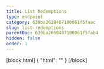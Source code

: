 ```yaml
---
title: List Redemptions
type: endpoint
category: 639ba2628407100061f5faac
slug: list-redemptions
parentDoc: 639ba2658407100061f5fab4
hidden: false
order: 1
---
```

[block:html]
{
  "html": "<style>\n.LanguagePicker-divider { \n  display: none; }\n</style>"
}
[/block]